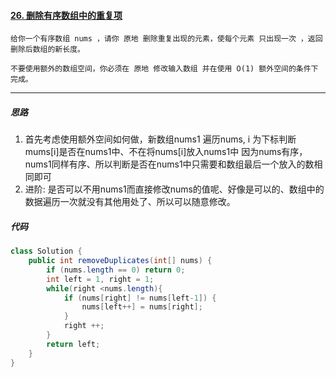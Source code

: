 #### [26. 删除有序数组中的重复项](https://leetcode-cn.com/problems/remove-duplicates-from-sorted-array/)

```
给你一个有序数组 nums ，请你 原地 删除重复出现的元素，使每个元素 只出现一次 ，返回删除后数组的新长度。

不要使用额外的数组空间，你必须在 原地 修改输入数组 并在使用 O(1) 额外空间的条件下完成。
```

-----

##### 思路

1. 首先考虑使用额外空间如何做，新数组nums1
   遍历nums, i 为下标判断mums[i]是否在nums1中、不在将nums[i]放入nums1中
   因为nums有序，nums1同样有序、所以判断是否在nums1中只需要和数组最后一个放入的数相同即可
2. 进阶: 是否可以不用nums1而直接修改nums的值呢、好像是可以的、数组中的数据遍历一次就没有其他用处了、所以可以随意修改。



##### 代码

````java
class Solution {
    public int removeDuplicates(int[] nums) {
        if (nums.length == 0) return 0;
        int left = 1, right = 1;
        while(right <nums.length){
            if (nums[right] != nums[left-1]) {
                nums[left++] = nums[right];
            }
            right ++;
        }
        return left;
    }
}
````





